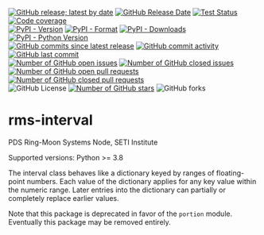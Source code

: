 [![GitHub release; latest by date](https://img.shields.io/github/v/release/SETI/rms-interval)](https://github.com/SETI/rms-interval/releases)
[![GitHub Release Date](https://img.shields.io/github/release-date/SETI/rms-interval)](https://github.com/SETI/rms-interval/releases)
[![Test Status](https://img.shields.io/github/actions/workflow/status/SETI/rms-interval/run-tests.yml?branch=main)](https://github.com/SETI/rms-interval/actions)
[![Code coverage](https://img.shields.io/codecov/c/github/SETI/rms-interval/main?logo=codecov)](https://codecov.io/gh/SETI/rms-interval)
<br />
[![PyPI - Version](https://img.shields.io/pypi/v/rms-interval)](https://pypi.org/project/rms-interval)
[![PyPI - Format](https://img.shields.io/pypi/format/rms-interval)](https://pypi.org/project/rms-interval)
[![PyPI - Downloads](https://img.shields.io/pypi/dm/rms-interval)](https://pypi.org/project/rms-interval)
[![PyPI - Python Version](https://img.shields.io/pypi/pyversions/rms-interval)](https://pypi.org/project/rms-interval)
<br />
[![GitHub commits since latest release](https://img.shields.io/github/commits-since/SETI/rms-interval/latest)](https://github.com/SETI/rms-interval/commits/main/)
[![GitHub commit activity](https://img.shields.io/github/commit-activity/m/SETI/rms-interval)](https://github.com/SETI/rms-interval/commits/main/)
[![GitHub last commit](https://img.shields.io/github/last-commit/SETI/rms-interval)](https://github.com/SETI/rms-interval/commits/main/)
<br />
[![Number of GitHub open issues](https://img.shields.io/github/issues-raw/SETI/rms-interval)](https://github.com/SETI/rms-interval/issues)
[![Number of GitHub closed issues](https://img.shields.io/github/issues-closed-raw/SETI/rms-interval)](https://github.com/SETI/rms-interval/issues)
[![Number of GitHub open pull requests](https://img.shields.io/github/issues-pr-raw/SETI/rms-interval)](https://github.com/SETI/rms-interval/pulls)
[![Number of GitHub closed pull requests](https://img.shields.io/github/issues-pr-closed-raw/SETI/rms-interval)](https://github.com/SETI/rms-interval/pulls)
<br />
![GitHub License](https://img.shields.io/github/license/SETI/rms-interval)
[![Number of GitHub stars](https://img.shields.io/github/stars/SETI/rms-interval)](https://github.com/SETI/rms-interval/stargazers)
![GitHub forks](https://img.shields.io/github/forks/SETI/rms-interval)

# rms-interval

PDS Ring-Moon Systems Node, SETI Institute

Supported versions: Python >= 3.8

The interval class behaves like a dictionary keyed by ranges of
floating-point numbers. Each value of the dictionary applies for any key
value within the numeric range. Later entries into the dictionary can
partially or completely replace earlier values.

Note that this package is deprecated in favor of the `portion` module.
Eventually this package may be removed entirely.
